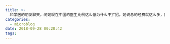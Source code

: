 ```yaml
---
title: >-
  和学医的朋友聊天，问她现在中国的医生比例这么低为什么不扩招，她说总的经费就这么多，医生工资本来就不高，人多了平均工资就更少了。还说道ICU的医生工资并不高，因为机械设备太贵了。
categories:
  - microblog
date: 2018-09-28 00:20:42
tags:
---
```

